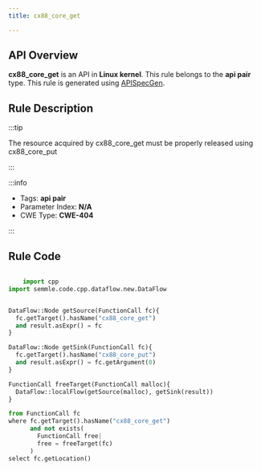 ```yaml
---
title: cx88_core_get

---
```



## API Overview
**cx88_core_get** is an API in **Linux kernel**. This rule belongs to the **api pair** type. This rule is generated using [APISpecGen](../../tools/APISpecGen).
## Rule Description

:::tip

The resource acquired by cx88_core_get must be properly released using cx88_core_put

:::

:::info

- Tags: **api pair**
- Parameter Index: **N/A**
- CWE Type: **CWE-404**

:::

## Rule Code
```python

    import cpp
import semmle.code.cpp.dataflow.new.DataFlow


DataFlow::Node getSource(FunctionCall fc){
  fc.getTarget().hasName("cx88_core_get")
  and result.asExpr() = fc
}

DataFlow::Node getSink(FunctionCall fc){
  fc.getTarget().hasName("cx88_core_put")
  and result.asExpr() = fc.getArgument(0)
}

FunctionCall freeTarget(FunctionCall malloc){
  DataFlow::localFlow(getSource(malloc), getSink(result))
}

from FunctionCall fc
where fc.getTarget().hasName("cx88_core_get")
      and not exists(
        FunctionCall free| 
        free = freeTarget(fc)
      )
select fc.getLocation()

    
```